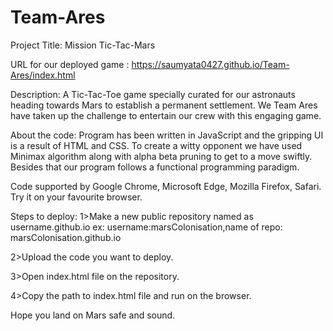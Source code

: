 # Team-Ares


Project Title: 
Mission Tic-Tac-Mars 

URL for our deployed game : https://saumyata0427.github.io/Team-Ares/index.html

Description:
A Tic-Tac-Toe game specially curated for our astronauts heading towards Mars to establish a permanent settlement. We Team Ares have taken up the challenge to entertain our crew with this engaging game.

About the code:
Program has been written in JavaScript and the gripping UI is a result of HTML and CSS. 
To create a witty opponent we have used Minimax algorithm along with alpha beta pruning to get to a move swiftly. Besides that our program follows a functional programming paradigm.

Code supported by Google Chrome, Microsoft Edge, Mozilla Firefox, Safari. Try it on your favourite browser.
 

Steps to deploy:
1>Make a new public repository named as username.github.io
  ex: username:marsColonisation,name of repo: marsColonisation.github.io

2>Upload the code you want to deploy.

3>Open index.html file on the repository.

4>Copy the path to index.html file and run on the browser. 


Hope you land on Mars safe and sound.
